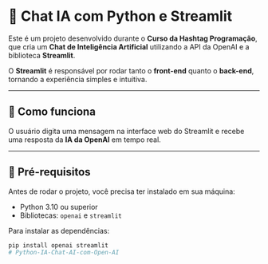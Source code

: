 # 🤖 Chat IA com Python e Streamlit

Este é um projeto desenvolvido durante o **Curso da Hashtag Programação**, que cria um **Chat de Inteligência Artificial** utilizando a API da OpenAI e a biblioteca **Streamlit**.  

O **Streamlit** é responsável por rodar tanto o **front-end** quanto o **back-end**, tornando a experiência simples e intuitiva.

---

## 🚀 Como funciona
O usuário digita uma mensagem na interface web do Streamlit e recebe uma resposta da **IA da OpenAI** em tempo real.  

---

## 📌 Pré-requisitos
Antes de rodar o projeto, você precisa ter instalado em sua máquina:

- Python 3.10 ou superior  
- Bibliotecas: `openai` e `streamlit`  

Para instalar as dependências:
```bash
pip install openai streamlit
#   P y t h o n - I A - C h a t - A I - c o m - O p e n - A I  
 
